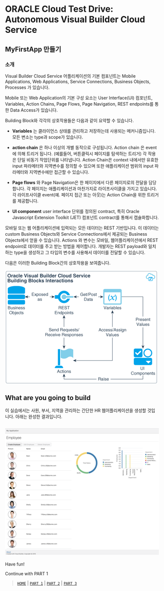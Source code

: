 # ORACLE Cloud Test Drive: Autonomous Visual Builder Cloud Service

## MyFirstApp 만들기

### 소개
Visual Builder Cloud Service 어플리케이션의 기본 컴포넌트는 Mobile Applications, Web Applications, Service Connections, Business Objects, Processes 가 있습니다.

Mobile 또는 Web Application의 기본 구성 요소는 User Interface(UI) 컴포넌트, Variables, Action Chains, Page Flows, Page Navigation, REST endpoints를 통한 Data Access가 있습니다.

Building Block와 각각의 상호작용들은 다음과 같이 요약할 수 있습니다.

+ **Variables** 는 클라이언스 상태를 관리하고 저장하는데 사용되는 메커니즘입니다. 모든 변소는 type과 scope가 있습니다.

+ **action chain** 은 하나 이상의 개별 동작으로 구성됩니다. Action chain 은 event에 의해 트리거 됩니다. (예를들어, 버튼클릭시 페이지를 탐색하는 트리거) 각 작용은 단일 비동기 작업단위를 나타냅니다. Action Chain은 context 내에서만 유효한 input 파라메터와 지역변수를 정의할 수 있으며 또한 애플리케이션 범위의 input 파라메터와 지역변수에만 접근할 수 있습니다.

+ **Page flows** 와 Page Navigation은 한 페이지에서 다른 페이지로의 전달을 담당합니다. 각 페이지는 애플리케이션과 마찬가지로 라이프사이클을 가지고 있습니다. 각 라이프사이클 event(예. 페이지 접근 또는 아웃)는 Action Chain을 위한 트리거를 제공합니다.

+ **UI component** user interface 단위를 정의된 contract, 특히 Oracle Javascript Extension Toolkit (JET) 컴포넌트 contract를 통해서 캡슐화합니다.

모바일 또는 웹 어플리케이션에 입력되는 모든 데이터는 REST 기반입니다. 이 데이터는 custom Business Objects와 Service Connections에서 제공되는 Business Objects에서 얻을 수 있습니다. Actions 와 변수는 모바일, 웹어플리케이션에서 REST endpoint로 데이터를 주고 받는 방법을 제어합니다. 개발자는 REST payload와 일치하는 type을 생성하고 그 타입의 변수를 사용해서 데이터를 전달할 수 있습니다.

다음은 이러한 Building Block간의 상호작용을 보여줍니다.

![alt text](../resources/images/bo/bb-interactions.png "Logo Title Text 1")

## What are you going to build
이 실습에서는 사원, 부서, 지역을 관리하는 간단한 HR 웹어플리케이션을 생성할 것입니다.
아래는 완성한 결과입니다.

![Finished Application](../resources/images/graph/107-new.png "Finished Application")
----
Have fun!

Continue with PART 1

> [`HOME`](../README.md) | [`PART 1`](PART_1.md) | [`PART 2`](PART_2.md) | [`PART 3`](PART_3.md)

